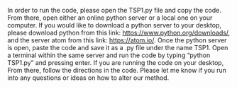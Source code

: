 In order to run the code, please open the TSP1.py file and copy the code. From there, open either an online python server or a local one on your computer. If you would like to download a python server to your desktop, please download python from this link: https://www.python.org/downloads/, and the server atom from this link: https://atom.io/. Once the python server is open, paste the code and save it as a .py file under the name TSP1. Open a terminal within the same server and run the code by typing “python TSP1.py” and pressing enter. If you are running the code on your desktop,  From there, follow the directions in the code. Please let me know if you run into any questions or ideas on how to alter our method.
